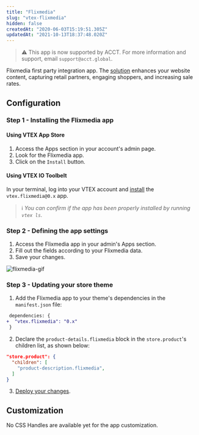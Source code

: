 ```yaml
---
title: "Flixmedia"
slug: "vtex-flixmedia"
hidden: false
createdAt: "2020-06-03T15:19:51.305Z"
updatedAt: "2021-10-13T18:37:48.020Z"
---
```

> ⚠️ This app is now supported by ACCT. For more information and support, email `support@acct.global`.

Flixmedia first party integration app. The [solution](https://flixmedia.eu/) enhances your website content, capturing retail partners, engaging shoppers, and increasing sale rates.

## Configuration

### Step 1 - Installing the Flixmedia app

#### Using VTEX App Store

1. Access the Apps section in your account's admin page.
2. Look for the Flixmedia app.
3. Click on the `Install` button.

#### Using VTEX IO Toolbelt

In your terminal, log into your VTEX account and [install](https://developers.vtex.com/docs/guides/vtex-io-documentation-installing-an-app/) the `vtex.flixmedia@0.x` app.

> ℹ️ *You can confirm if the app has been properly installed by running `vtex ls`.*

### Step 2 - Defining the app settings

1. Access the Flixmedia app in your admin's Apps section.
2. Fill out the fields according to your Flixmedia data.
3. Save your changes.

![flixmedia-gif](https://cdn.jsdelivr.net/gh/vtexdocs/dev-portal-content@main/images/vtex-flixmedia-0.gif)

### Step 3 - Updating your store theme

1. Add the Flixmedia app to your theme's dependencies in the `manifest.json` file:

```diff
 dependencies: {
+  "vtex.flixmedia": "0.x"
 }
```

2. Declare the `product-details.flixmedia` block in the `store.product`'s children list, as shown below:

```json
"store.product": {
  "children": [
    "product-description.flixmedia",
  ]
}
```

3. [Deploy your changes](https://developers.vtex.com/docs/guides/vtex-io-documentation-making-your-theme-content-public).

## Customization

No CSS Handles are available yet for the app customization.
